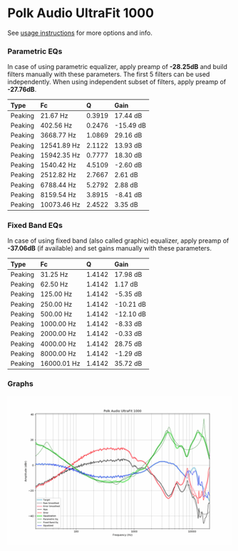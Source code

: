 # Polk Audio UltraFit 1000
See [usage instructions](https://github.com/jaakkopasanen/AutoEq#usage) for more options and info.

### Parametric EQs
In case of using parametric equalizer, apply preamp of **-28.25dB** and build filters manually
with these parameters. The first 5 filters can be used independently.
When using independent subset of filters, apply preamp of **-27.76dB**.

| Type    | Fc          |      Q | Gain      |
|:--------|:------------|:-------|:----------|
| Peaking | 21.67 Hz    | 0.3919 | 17.44 dB  |
| Peaking | 402.56 Hz   | 0.2476 | -15.49 dB |
| Peaking | 3668.77 Hz  | 1.0869 | 29.16 dB  |
| Peaking | 12541.89 Hz | 2.1122 | 13.93 dB  |
| Peaking | 15942.35 Hz | 0.7777 | 18.30 dB  |
| Peaking | 1540.42 Hz  | 4.5109 | -2.60 dB  |
| Peaking | 2512.82 Hz  | 2.7667 | 2.61 dB   |
| Peaking | 6788.44 Hz  | 5.2792 | 2.88 dB   |
| Peaking | 8159.54 Hz  | 3.8915 | -8.41 dB  |
| Peaking | 10073.46 Hz | 2.4522 | 3.35 dB   |

### Fixed Band EQs
In case of using fixed band (also called graphic) equalizer, apply preamp of **-37.06dB**
(if available) and set gains manually with these parameters.

| Type    | Fc          |      Q | Gain      |
|:--------|:------------|:-------|:----------|
| Peaking | 31.25 Hz    | 1.4142 | 17.98 dB  |
| Peaking | 62.50 Hz    | 1.4142 | 1.17 dB   |
| Peaking | 125.00 Hz   | 1.4142 | -5.35 dB  |
| Peaking | 250.00 Hz   | 1.4142 | -10.21 dB |
| Peaking | 500.00 Hz   | 1.4142 | -12.10 dB |
| Peaking | 1000.00 Hz  | 1.4142 | -8.33 dB  |
| Peaking | 2000.00 Hz  | 1.4142 | -0.33 dB  |
| Peaking | 4000.00 Hz  | 1.4142 | 28.75 dB  |
| Peaking | 8000.00 Hz  | 1.4142 | -1.29 dB  |
| Peaking | 16000.01 Hz | 1.4142 | 35.72 dB  |

### Graphs
![](./Polk%20Audio%20UltraFit%201000.png)